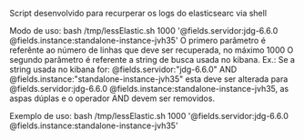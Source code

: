 Script desenvolvido para recurperar os logs do elasticsearc via shell

Modo de uso:  bash /tmp/lessElastic.sh 1000 '@fields.servidor:jdg-6.6.0 @fields.instance:standalone-instance-jvh35'
O primero parâmetro é referênte ao número de linhas que deve ser recuperada, no máximo 1000
O segundo parâmetro é referente a string de busca usada no kibana. Ex.: Se a string usada no kibana for: 
    @fields.servidor:"jdg-6.6.0" AND @fields.instance:"standalone-instance-jvh35" esta deve ser alterada para
    @fields.servidor:jdg-6.6.0 @fields.instance:standalone-instance-jvh35, as aspas dúplas e o operador AND devem
    ser removidos.
    
Exemplo de uso:
    bash /tmp/lessElastic.sh 1000 '@fields.servidor:jdg-6.6.0 @fields.instance:standalone-instance-jvh35'